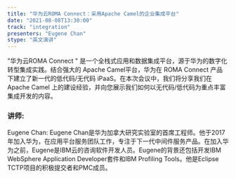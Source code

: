 ```yaml
---
title: "华为云ROMA Connect：采用Apache Camel的企业集成平台"
date: "2021-08-08T13:30:00" 
track: "integration"
presenters: "Eugene Chan"
stype: "英文演讲"
---
```


"华为云ROMA Connect " 是一个全栈式应用和数据集成平台，源于华为的数字化转型集成实践。结合强大的 Apache Camel平台，华为在 ROMA Connect 产品下建立了新一代的低代码/无代码 iPaaS。在本次会议中，我们将分享我们在 Apache Camel 上的建设经验，并向您展示我们如何以无代码/低代码为重点丰富集成开发的内容。


 ### 讲师: 
 Eugene Chan: Eugene Chan是华为加拿大研究实验室的首席工程师。他于2017年加入华为，在应用平台服务团队工作，专注于下一代中间件服务产品。在加入华为之前，Eugene是IBM云的咨询软件开发人员。Eugene的背景还包括开发IBM WebSphere Application Developer套件和IBM Profiling Tools。他是Eclipse TCTP项目的积极提交者和PMC成员。